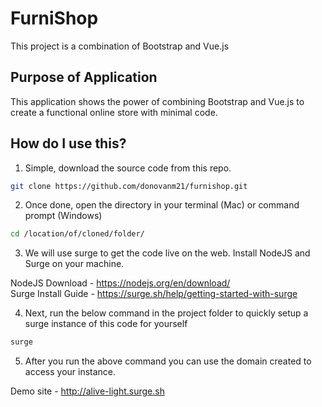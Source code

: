 # FurniShop

This project is a combination of Bootstrap and Vue.js

## Purpose of Application

This application shows the power of combining Bootstrap and Vue.js to create a functional online store with minimal code.

## How do I use this?

1. Simple, download the source code from this repo.

``` bash
git clone https://github.com/donovanm21/furnishop.git
```

2. Once done, open the directory in your terminal (Mac) or command prompt (Windows)

``` bash
cd /location/of/cloned/folder/
```

3. We will use surge to get the code live on the web. Install NodeJS and Surge on your machine.

NodeJS Download - https://nodejs.org/en/download/ <br>
Surge Install Guide - https://surge.sh/help/getting-started-with-surge

4. Next, run the below command in the project folder to quickly setup a surge instance of this code for yourself

``` bash
surge
```

5. After you run the above command you can use the domain created to access your instance.

Demo site - http://alive-light.surge.sh